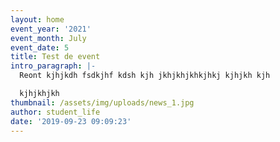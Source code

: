 ```yaml
---
layout: home
event_year: '2021'
event_month: July
event_date: 5
title: Test de event
intro_paragraph: |-
  Reont kjhjkdh fsdkjhf kdsh kjh jkhjkhjkhkjhkj kjhjkh kjh

  kjhjkhjkh
thumbnail: /assets/img/uploads/news_1.jpg
author: student_life
date: '2019-09-23 09:09:23'
---
```


